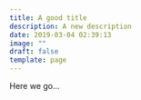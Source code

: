 ```yaml
---
title: A good title
description: A new description
date: 2019-03-04 02:39:13
image: ""
draft: false
template: page
---
```


Here we go...

